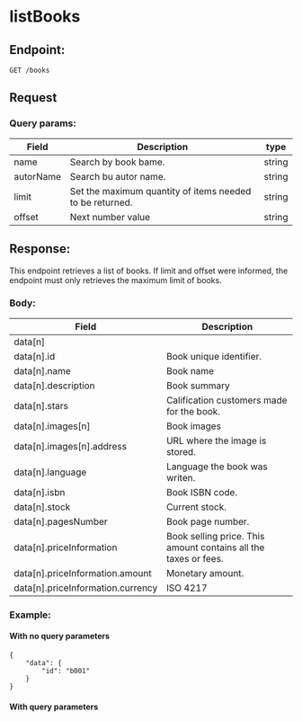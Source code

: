 
# listBooks

  

## Endpoint:

    GET /books

  
## Request

### Query params:
  

| Field|Description |type |
|--|--|--|
| name | Search by book bame. | string |
| autorName| Search bu autor name. | string |
| limit| Set the maximum quantity of items needed to be returned.| string |
| offset| Next number value | string |

  
## Response:


This endpoint retrieves a list of books. If limit and offset were informed, the endpoint must only retrieves the maximum limit of books.


### Body:

| Field | Description |
|--|--|
| data[n] | |
| data[n].id | Book unique identifier. |
| data[n].name | Book name |
| data[n].description | Book summary |
| data[n].stars | Calification customers made for the book. |
| data[n].images[n] | Book images |
| data[n].images[n].address| URL where the image is stored. |
| data[n].language| Language the book was writen. |
| data[n].isbn| Book ISBN code. |
| data[n].stock| Current stock. |
| data[n].pagesNumber| Book page number. |
| data[n].priceInformation| Book selling price. This amount contains all the taxes or fees. |
| data[n].priceInformation.amount| Monetary amount. |
| data[n].priceInformation.currency| ISO 4217 |

  
### Example:

  

#### With no query parameters

    {
	    "data": {
			"id": "b001"
		}
	}

  
  

#### With query parameters